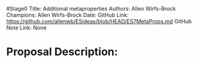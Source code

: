 #Stage0
Title: Additional metaproperties
Authors: Allen Wirfs-Brock
Champions: Allen Wirfs-Brock
Date: 
GitHub Link: https://github.com/allenwb/ESideas/blob/HEAD/ES7MetaProps.md
GitHub Note Link: None

# Proposal Description:
